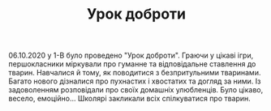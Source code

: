 ﻿---
title: Урок доброти
---

06.10.2020 у 1-В було проведено "Урок доброти". Граючи у цікаві ігри, першокласники міркували про гуманне та відповідальне ставлення до тварин. Навчалися й тому, як поводитися з безпритульними тваринами. Багато нового дізналися про пухнастих і хвостатих та догляд за ними. Із задоволенням розповідали про своїх домашніх улюбленців. Було цікаво, весело, емоційно... Школярі закликали всіх спілкуватися про тварин.

<slideshow />
